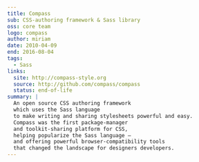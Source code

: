 ```yaml
---
title: Compass
sub: CSS-authoring framework & Sass library
oss: core team
logo: compass
author: miriam
date: 2010-04-09
end: 2016-08-04
tags:
  - Sass
links:
  site: http://compass-style.org
  source: http://github.com/compass/compass
  status: end-of-life
summary: |
  An open source CSS authoring framework
  which uses the Sass language
  to make writing and sharing stylesheets powerful and easy.
  Compass was the first package-manager
  and toolkit-sharing platform for CSS,
  helping popularize the Sass language –
  and offering powerful browser-compatibility tools
  that changed the landscape for designers developers.
---
```

